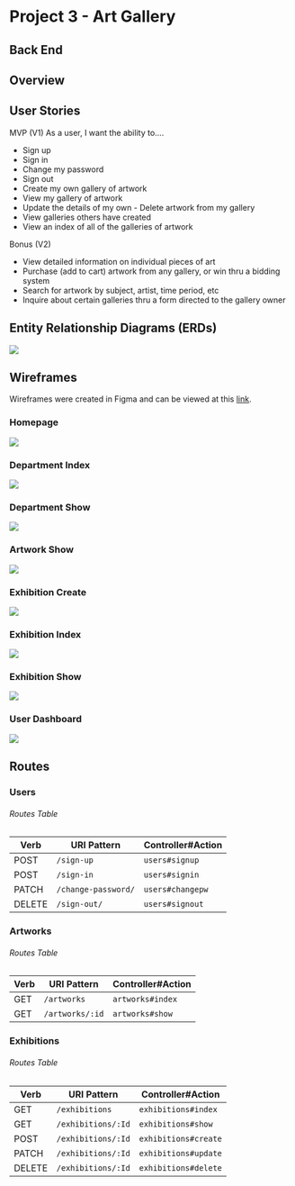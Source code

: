 # Project 3 - Art Gallery
## Back End

## Overview

## User Stories

MVP (V1)
As a user, I want the ability to….

- Sign up
- Sign in
- Change my password
- Sign out
- Create my own gallery of artwork
- View my gallery of artwork
- Update the details of my own - Delete artwork from my gallery
- View galleries others have created
- View an index of all of the galleries of artwork

Bonus (V2)

- View detailed information on individual pieces of art
- Purchase (add to cart) artwork from any gallery, or win thru a bidding system
- Search for artwork by subject, artist, time period, etc
- Inquire about certain galleries thru a form directed to the gallery owner

## Entity Relationship Diagrams (ERDs)
![](ERD.png)
## Wireframes
Wireframes were created in Figma and can be viewed at this [link](https://www.figma.com/file/DHUztB6IaUgp0uYTTQKJId/SEI-Project-3?node-id=0%3A1&t=iQouSBqQ90jxXsxJ-1).

### Homepage
<img src="./private/Project_3_wireframes_Page_1.png" />


### Department Index
<img src="./private/Project_3_wireframes_Page_2.png" />

### Department Show
<img src="./private/Project_3_wireframes_Page_3.png" />

### Artwork Show
<img src="./private/Project_3_wireframes_Page_4.png" />

### Exhibition Create
<img src="./private/Project_3_wireframes_Page_5.png" />

### Exhibition Index
<img src="./private/Project_3_wireframes_Page_6.png" />

### Exhibition Show
<img src="./private/Project_3_wireframes_Page_7.png" />

### User Dashboard
<img src="./private/Project_3_wireframes_Page_8.png" />


## Routes
### Users

###### Routes Table

| Verb   | URI Pattern            | Controller#Action |
|--------|------------------------|-------------------|
| POST   | `/sign-up`             | `users#signup`    |
| POST   | `/sign-in`             | `users#signin`    |
| PATCH  | `/change-password/`    | `users#changepw`  |
| DELETE | `/sign-out/`           | `users#signout`   |


### Artworks

###### Routes Table

| Verb   | URI Pattern            | Controller#Action |
|--------|------------------------|-------------------|
| GET    | `/artworks`            | `artworks#index`  |
| GET    | `/artworks/:id`        | `artworks#show`   |

### Exhibitions

###### Routes Table

| Verb   | URI Pattern             | Controller#Action        |
|--------|-------------------------|--------------------------|
| GET    | `/exhibitions`          | `exhibitions#index`      |
| GET    | `/exhibitions/:Id`      | `exhibitions#show`       |
| POST   | `/exhibitions/:Id`      | `exhibitions#create`     |
| PATCH  | `/exhibitions/:Id`      | `exhibitions#update`     |
| DELETE | `/exhibitions/:Id`      | `exhibitions#delete`     |
